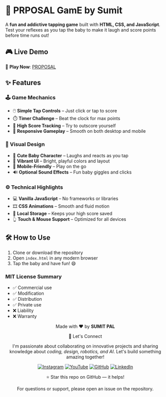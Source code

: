 # 👶 PRPOSAL GamE by Sumit

A **fun and addictive tapping game** built with **HTML, CSS, and JavaScript**. Test your reflexes as you tap the baby to make it laugh and score points before time runs out!



## 🎮 Live Demo

🔗 **Play Now**: [PROPOSAL](https://innovativesumit.github.io/PROPOSAL/)


## ✨ Features

### 🕹️ Game Mechanics
- 🖱️ **Simple Tap Controls** – Just click or tap to score  
- ⏱️ **Timer Challenge** – Beat the clock for max points  
- 🧠 **High Score Tracking** – Try to outscore yourself  
- 🎯 **Responsive Gameplay** – Smooth on both desktop and mobile  

### 🎨 Visual Design
- 👶 **Cute Baby Character** – Laughs and reacts as you tap  
- 🌈 **Vibrant UI** – Bright, playful colors and layout  
- 📱 **Mobile-Friendly** – Play on the go  
- 🔊 **Optional Sound Effects** – Fun baby giggles and clicks  

### ⚙️ Technical Highlights
- 💻 **Vanilla JavaScript** – No frameworks or libraries  
- 🎞️ **CSS Animations** – Smooth and fluid motion  
- 💾 **Local Storage** – Keeps your high score saved  
- 👆 **Touch & Mouse Support** – Optimized for all devices  

## 🛠️ How to Use

1. Clone or download the repository  
2. Open `index.html` in any modern browser  
3. Tap the baby and have fun! 😄



### MIT License Summary
- ✅ Commercial use
- ✅ Modification
- ✅ Distribution
- ✅ Private use
- ❌ Liability
- ❌ Warranty


<div align="center">
<p>Made with ❤️ by <strong>SUMIT PAL</strong></p>

🌟 Let's Connect

I'm passionate about collaborating on innovative projects and sharing knowledge about *coding, design, robotics, and AI*. Let's build something amazing together!  

[![Instagram](https://img.icons8.com/fluency/48/instagram-new.png)](https://www.instagram.com/sumittech_360)  [![YouTube](https://img.icons8.com/fluency/48/youtube-play.png)](https://youtube.com/channel/UCiPxbNaC7dloVut6Jc5xHIQ)  [![GitHub](https://img.icons8.com/fluency/48/github.png)](https://github.com/InnovativeSumit)  [![LinkedIn](https://img.icons8.com/fluency/48/linkedin.png)](https://www.linkedin.com/in/sumit-pal-40511a339) 

⭐ Star this repo on GitHub — it helps!

<p>For questions or support, please open an issue on the repository.</p>
</div>







